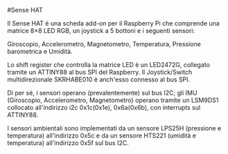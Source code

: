 <!--
---
name: "Sense HAT"
class: board
type: tutti
manufacturer: Raspberry Pi Foundation
url: https://www.raspberrypi.org/products/sense-hat/
description: Scheda add-on che include una matrice 8×8 LED RBG, un joystick a 5 bottoni, un IMU e sensori ambientali
install:
  'devices':
    - 'i2c'
    - 'spi'    
pincount: 40
pin:
  '3':
    mode: i2c
  '5':
    mode: i2c
  '16':
    name: Joystick
    mode: input
  '18':
    name: Joystick
    mode: input
  '19':
    mode: spi
  '21':
    mode: spi
  '22':
    name: Joystick
    mode: input
  '23':
    mode: spi
  '24':
    mode: spi
-->
#Sense HAT

Il Sense HAT è una scheda add-on per il Raspberry Pi che comprende una matrice 8×8 LED RGB, un joystick a 5 bottoni e i 
seguenti sensori:

Giroscopio, Accelerometro, Magnetometro, Temperatura, Pressione barometrica e Umidità.

Lo shift register che controlla la matrice LED è un LED2472G, collegato tramite un ATTINY88 al bus SPI del Raspberry. 
Il Joystick/Switch multidirezionale SKRHABE010 è anch'esso connesso al bus SPI.

Di per sé, i sensori operano (prevalentemente) sul bus I2C; gli IMU (Giroscopio, Accelerometro, Magnetometro) operano tramite un LSM9DS1 collocato all'indirizzo i2c 0x1c(0x1e), 0x6a(0x6b), con interrupts sul ATTINY88.

I sensori ambientali sono implementati da un sensore LPS25H (pressione e temperatura) all'indirizzo 0x5c e da un sensore HTS221 (umidità e temperatura) all'indirizzo 0x5f sul bus I2C.